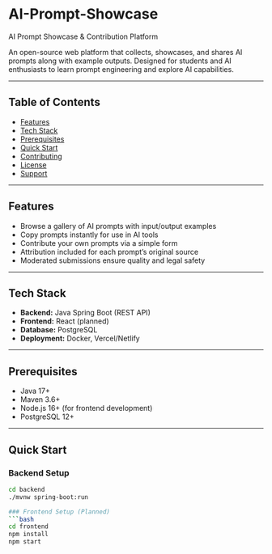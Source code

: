 # AI-Prompt-Showcase
AI Prompt Showcase & Contribution Platform

An open-source web platform that collects, showcases, and shares AI prompts along with example outputs. Designed for students and AI enthusiasts to learn prompt engineering and explore AI capabilities.

---

## Table of Contents

- [Features](#features)
- [Tech Stack](#tech-stack)
- [Prerequisites](#prerequisites)
- [Quick Start](#quick-start)
- [Contributing](#contributing)
- [License](#license)
- [Support](#support)

---

## Features

- Browse a gallery of AI prompts with input/output examples  
- Copy prompts instantly for use in AI tools  
- Contribute your own prompts via a simple form  
- Attribution included for each prompt’s original source  
- Moderated submissions ensure quality and legal safety  

---

## Tech Stack

- **Backend:** Java Spring Boot (REST API)  
- **Frontend:** React (planned)  
- **Database:** PostgreSQL  
- **Deployment:** Docker, Vercel/Netlify  

---

## Prerequisites

- Java 17+  
- Maven 3.6+  
- Node.js 16+ (for frontend development)  
- PostgreSQL 12+  

---

## Quick Start

### Backend Setup
```bash
cd backend
./mvnw spring-boot:run

### Frontend Setup (Planned)
```bash
cd frontend
npm install
npm start
```